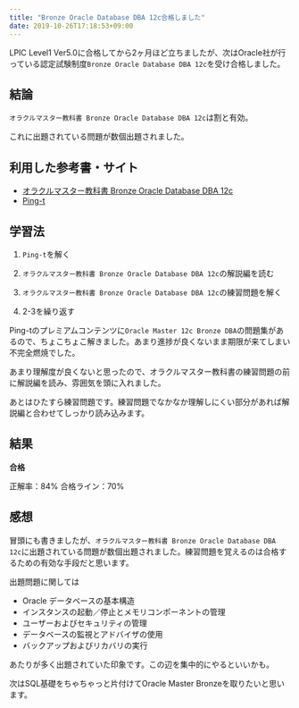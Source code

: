 ```yaml
---
title: "Bronze Oracle Database DBA 12c合格しました"
date: 2019-10-26T17:18:53+09:00
---
```


LPIC Level1 Ver5.0に合格してから2ヶ月ほど立ちましたが、次はOracle社が行っている認定試験制度`Bronze Oracle Database DBA 12c`を受け合格しました。

## 結論

`オラクルマスター教科書 Bronze Oracle Database DBA 12c`は割と有効。

これに出題されている問題が数個出題されました。

## 利用した参考書・サイト

- [オラクルマスター教科書 Bronze Oracle Database DBA 12c](https://www.amazon.co.jp/dp/B00UIWBD1A/)
- [Ping-t](https://ping-t.com/)

## 学習法

1. `Ping-t`を解く

2. `オラクルマスター教科書 Bronze Oracle Database DBA 12c`の解説編を読む

3. `オラクルマスター教科書 Bronze Oracle Database DBA 12c`の練習問題を解く

4. 2-3を繰り返す

Ping-tのプレミアムコンテンツに`Oracle Master 12c Bronze DBA`の問題集があるので、ちょこちょこ解きました。あまり進捗が良くないまま期限が来てしまい不完全燃焼でした。

あまり理解度が良くないと思ったので、オラクルマスター教科書の練習問題の前に解説編を読み、雰囲気を頭に入れました。

あとはひたすら練習問題です。練習問題でなかなか理解しにくい部分があれば解説編と合わせてしっかり読み込みます。

## 結果

**合格**

正解率：84%
合格ライン：70%

## 感想

冒頭にも書きましたが、`オラクルマスター教科書 Bronze Oracle Database DBA 12c`に出題されている問題が数個出題されました。練習問題を覚えるのは合格するための有効な手段だと思います。

出題問題に関しては

- Oracle データベースの基本構造
- インスタンスの起動／停止とメモリコンポーネントの管理
- ユーザーおよびセキュリティの管理
- データベースの監視とアドバイザの使用
- バックアップおよびリカバリの実行

あたりが多く出題されていた印象です。この辺を集中的にやるといいかも。

次はSQL基礎をちゃちゃっと片付けてOracle Master Bronzeを取りたいと思います。
